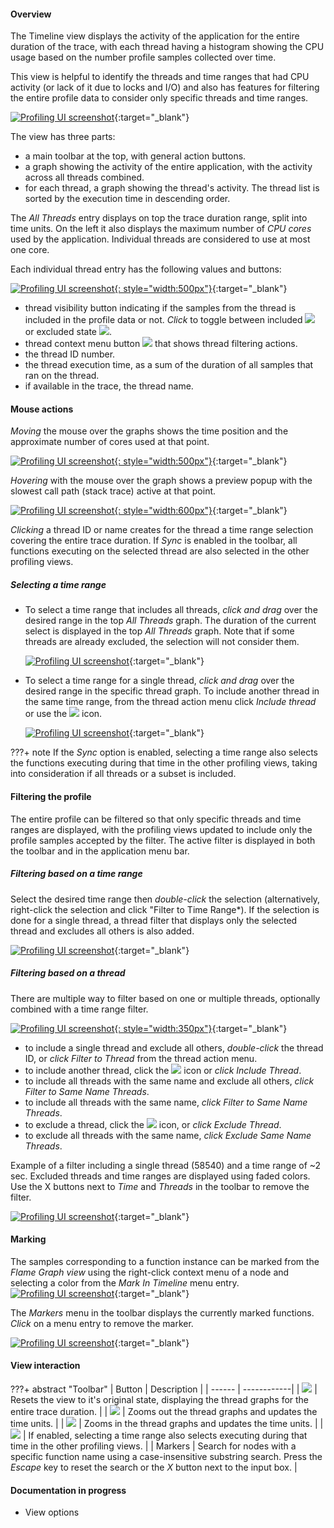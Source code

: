 #### Overview

The Timeline view displays the activity of the application for the entire duration of the trace, with each thread having a histogram showing the CPU usage based on the number profile samples collected over time.

This view is helpful to identify the threads and time ranges that had CPU activity (or lack of it due to locks and I/O) and also has features for filtering the entire profile data to consider only specific threads and time ranges.

[![Profiling UI screenshot](img/timeline-view_1028x418.png)](img/timeline-view_1028x418.png){:target="_blank"}

The view has three parts:

- a main toolbar at the top, with general action buttons.
- a graph showing the activity of the entire application, with the activity across all threads combined.
- for each thread, a graph showing the thread's activity. The thread list is sorted by the execution time in descending order.

The *All Threads* entry displays on top the trace duration range, split into time units. On the left it also displays the maximum number of *CPU cores* used by the application. Individual threads are considered to use at most one core.

Each individual thread entry has the following values and buttons:

[![Profiling UI screenshot](img/timeline-threads_599x159.png){: style="width:500px"}](img/timeline-threads_599x159.png){:target="_blank"}

- thread visibility button indicating if the samples from the thread is included in the profile data or not. *Click* to toggle between included ![](img/timeline-eye-button.png) or excluded state ![](img/timeline-eye-button-disabled.png).
- thread context menu button ![](img/timeline-menu-button.png) that shows thread filtering actions.
- the thread ID number.
- the thread execution time, as a sum of the duration of all samples that ran on the thread.
- if available in the trace, the thread name.
  
#### Mouse actions

*Moving* the mouse over the graphs shows the time position and the approximate number of cores used at that point.

[![Profiling UI screenshot](img/timeline-position_570x116.png){: style="width:500px"}](img/timeline-position_570x116.png){:target="_blank"}

*Hovering* with the mouse over the graph shows a preview popup with the slowest call path (stack trace) active at that point.  

[![Profiling UI screenshot](img/timeline-hover_829x394.png){: style="width:600px"}](img/timeline-hover_829x394.png){:target="_blank"}

*Clicking* a thread ID or name creates for the thread a time range selection covering the entire trace duration. If *Sync* is enabled in the toolbar, all functions executing on the selected thread are also selected in the other profiling views.

##### Selecting a time range

- To select a time range that includes all threads, *click and drag* over the desired range in the top *All Threads* graph. The duration of the current select is displayed in the top *All Threads* graph. Note that if some threads are already excluded, the selection will not consider them.    
  
    [![Profiling UI screenshot](img/timeline-select_879x239.png)](img/timeline-select_879x239.png){:target="_blank"}

- To select a time range for a single thread, *click and drag* over the desired range in the specific thread graph. To include another thread in the same time range, from the thread action menu click *Include thread* or use the ![](img/timeline-eye-button.png) icon.  
    
    [![Profiling UI screenshot](img/timeline-select-single_879x199.png)](img/timeline-select-single_879x199.png){:target="_blank"}

???+ note
    If the *Sync* option is enabled, selecting a time range also selects the functions executing during that time in the other profiling views, taking into consideration if all threads or a subset is included.

#### Filtering the profile

The entire profile can be filtered so that only specific threads and time ranges are displayed, with the profiling views updated to include only the profile samples accepted by the filter. The active filter is displayed in both the toolbar and in the application menu bar.

##### Filtering based on a time range

Select the desired time range then *double-click* the selection (alternatively, right-click the selection and click "Filter to Time Range*). If the selection is done for a single thread, a thread filter that displays only the selected thread and excludes all others is also added.  

[![Profiling UI screenshot](img/timeline-filter-time_878x320.png)](img/timeline-filter-time_878x320.png){:target="_blank"}
    
##### Filtering based on a thread

There are multiple way to filter based on one or multiple threads, optionally combined with a time range filter.  

[![Profiling UI screenshot](img/timeline-thread-menu_480x317.png){: style="width:350px"}](img/timeline-thread-menu_480x317.png){:target="_blank"}

- to include a single thread and exclude all others, *double-click* the thread ID, or *click* *Filter to Thread* from the thread action menu.
- to include another thread, click the ![](img/timeline-eye-button-disabled.png) icon or *click* *Include Thread*.
- to include all threads with the same name and exclude all others, *click* *Filter to Same Name Threads*.
- to include all threads with the same name, *click* *Filter to Same Name Threads*.
- to exclude a thread, click the ![](img/timeline-eye-button.png) icon, or *click* *Exclude Thread*.
- to exclude all threads with the same name, *click* *Exclude Same Name Threads*.

Example of a filter including a single thread (58540) and a time range of ~2 sec. Excluded threads and time ranges are displayed using faded colors. Use the X buttons next to *Time* and *Threads* in the toolbar to remove the filter.

[![Profiling UI screenshot](img/timeline-filter-time-thread_889x317.png)](img/timeline-filter-time-thread_889x317.png){:target="_blank"}

#### Marking

The samples corresponding to a function instance can be marked from the *Flame Graph view* using the right-click context menu of a node and selecting a color from the *Mark In Timeline* menu entry. 
[![Profiling UI screenshot](img/timeline-mark-menu_907x233.png)](img/timeline-mark-menu_907x233.png){:target="_blank"}

The *Markers* menu in the toolbar displays the currently marked functions.   
*Click* on a menu entry to remove the marker.  

[![Profiling UI screenshot](img/timeline-marking_929x333.png)](img/timeline-marking_929x333.png){:target="_blank"}

#### View interaction

???+ abstract "Toolbar"
    | Button | Description |
    | ------ | ------------|
    | ![](img/flame-graph-toolbar-reset.png) | Resets the view to it's original state, displaying the thread graphs for the entire trace duration. |
    | ![](img/flame-graph-toolbar-minus.png) | Zooms out the thread graphs and updates the time units. |
    | ![](img/flame-graph-toolbar-plus.png) | Zooms in the thread graphs and updates the time units. |
    | ![](img/flame-graph-toolbar-sync.png) | If enabled, selecting a time range also selects executing during that time in the other profiling views. |
    | Markers | Search for nodes with a specific function name using a case-insensitive substring search. Press the *Escape* key to reset the search or the *X* button next to the input box. |

#### Documentation in progress
- View options